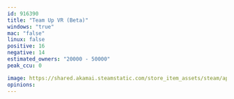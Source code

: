 ```yaml
---
id: 916390
title: "Team Up VR (Beta)"
windows: "true"
mac: "false"
linux: false
positive: 16
negative: 14
estimated_owners: "20000 - 50000"
peak_ccu: 0

image: https://shared.akamai.steamstatic.com/store_item_assets/steam/apps/916390/header.jpg?t=1552921109
opinions:
---
```

